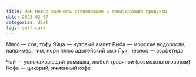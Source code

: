 ```yaml
---
title: Чем можно заменить отяжеляющие и тонизирующие продукты
date: 2023-02-07
categories: diet
tags: self-care
---
```

Мясо — соя, тофу
Яйца — нутовый амлет
Рыба — морские водоросли, например, гим, нори плюс адыгейский сыр
Лук, чеснок — асафетида

Чай — успокаивающий ромашка, любой травяной (возможны оговорки)
Кофе — цикорий, ячменный кофе
